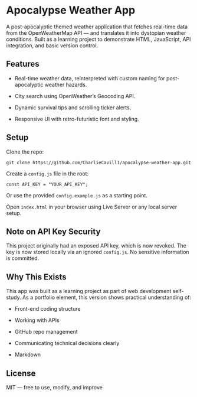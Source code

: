 # Apocalypse Weather App

A post-apocalyptic themed weather application that fetches real-time data from the OpenWeatherMap API — and translates it into dystopian weather conditions. Built as a learning project to demonstrate HTML, JavaScript, API integration, and basic version control.

## Features

* Real-time weather data, reinterpreted with custom naming for post-apocalyptic weather hazards.

* City search using OpenWeather’s Geocoding API.

* Dynamic survival tips and scrolling ticker alerts.

* Responsive UI with retro-futuristic font and styling.

## Setup

Clone the repo:

```git clone https://github.com/CharlieCavill1/apocalypse-weather-app.git```

Create a `config.js` file in the root:

```const API_KEY = "YOUR_API_KEY";```

Or use the provided `config.example.js` as a starting point.

Open `index.html` in your browser using Live Server or any local server setup.

## Note on API Key Security

This project originally had an exposed API key, which is now revoked. The key is now stored locally via an ignored `config.js`. No sensitive information is committed.

## Why This Exists

This app was built as a learning project as part of web development self-study. As a portfolio element, this version shows practical understanding of:

* Front-end coding structure

* Working with APIs

* GitHub repo management

* Communicating technical decisions clearly

* Markdown

## License

MIT — free to use, modify, and improve